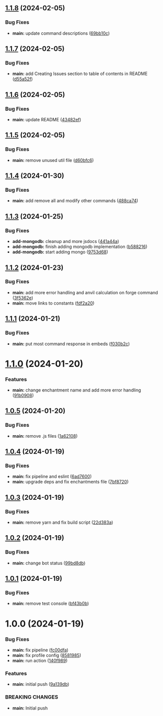 ## [1.1.8](https://github.com/CShatto99/Enchantify/compare/v1.1.7...v1.1.8) (2024-02-05)


### Bug Fixes

* **main:** update command descriptions ([69bb10c](https://github.com/CShatto99/Enchantify/commit/69bb10c3dfa8664060a6b9556b4d1e52ed8351b0))

## [1.1.7](https://github.com/CShatto99/Enchantify/compare/v1.1.6...v1.1.7) (2024-02-05)


### Bug Fixes

* **main:** add Creating Issues section to table of contents in README ([d55a52f](https://github.com/CShatto99/Enchantify/commit/d55a52f70ecbae3e30f15efeb3151ddff4cab923))

## [1.1.6](https://github.com/CShatto99/Enchantify/compare/v1.1.5...v1.1.6) (2024-02-05)


### Bug Fixes

* **main:** update README ([43482ef](https://github.com/CShatto99/Enchantify/commit/43482efdba879322ff4e95c6ccf87fc78cbed019))

## [1.1.5](https://github.com/CShatto99/Enchantify/compare/v1.1.4...v1.1.5) (2024-02-05)


### Bug Fixes

* **main:** remove unused util file ([d60bfc6](https://github.com/CShatto99/Enchantify/commit/d60bfc6df1bdce04df840ce167f06917ac03dbb8))

## [1.1.4](https://github.com/CShatto99/Enchantify/compare/v1.1.3...v1.1.4) (2024-01-30)


### Bug Fixes

* **main:** add remove all and modify other commands ([488ca74](https://github.com/CShatto99/Enchantify/commit/488ca74f7978d37013d1ddeb920bb07c2ec1b81a))

## [1.1.3](https://github.com/CShatto99/Enchantify/compare/v1.1.2...v1.1.3) (2024-01-25)


### Bug Fixes

* **add-mongodb:** cleanup and more jsdocs ([441a44a](https://github.com/CShatto99/Enchantify/commit/441a44a0c9d2ca33cc394a1b2e3280ddcd5ff68d))
* **add-mongodb:** finish adding mongodb implementation ([b588216](https://github.com/CShatto99/Enchantify/commit/b5882162622718f5d1108be4b352e21d20721558))
* **add-mongodb:** start adding mongo ([9753d68](https://github.com/CShatto99/Enchantify/commit/9753d68f058fdedbd145bd8833dc38d462b11562))

## [1.1.2](https://github.com/CShatto99/Enchantify/compare/v1.1.1...v1.1.2) (2024-01-23)


### Bug Fixes

* **main:** add more error handling and anvil calculation on forge command ([3f5362e](https://github.com/CShatto99/Enchantify/commit/3f5362eb48e73b2eeebe6e334c9815954f1493e0))
* **main:** move links to constants ([fdf2a20](https://github.com/CShatto99/Enchantify/commit/fdf2a2063a1575c190596fe82ab886353200adbe))

## [1.1.1](https://github.com/CShatto99/Enchantify/compare/v1.1.0...v1.1.1) (2024-01-21)


### Bug Fixes

* **main:** put most command response in embeds ([f030b2c](https://github.com/CShatto99/Enchantify/commit/f030b2c968b0f23d48a03677786fb9b93bf2952e))

# [1.1.0](https://github.com/CShatto99/Enchantify/compare/v1.0.5...v1.1.0) (2024-01-20)


### Features

* **main:** change enchantment name and add more error handling ([91b0908](https://github.com/CShatto99/Enchantify/commit/91b09085cb21d02f38f2038a8b2cf1f6341fc9e8))

## [1.0.5](https://github.com/CShatto99/Enchantify/compare/v1.0.4...v1.0.5) (2024-01-20)


### Bug Fixes

* **main:** remove .js files ([1a62108](https://github.com/CShatto99/Enchantify/commit/1a62108f8cf08eb3fbca0b025de2810d7176ac05))

## [1.0.4](https://github.com/CShatto99/Enchantify/compare/v1.0.3...v1.0.4) (2024-01-19)


### Bug Fixes

* **main:** fix pipeline and eslint ([6ad7600](https://github.com/CShatto99/Enchantify/commit/6ad76008c408e71ff2a00c9b37f9463171406bfa))
* **main:** upgrade deps and fix enchantments file ([7bf8720](https://github.com/CShatto99/Enchantify/commit/7bf8720bb62e11f48c1e06fa96a43deec0fa291f))

## [1.0.3](https://github.com/CShatto99/Enchantify/compare/v1.0.2...v1.0.3) (2024-01-19)


### Bug Fixes

* **main:** remove yarn and fix build script ([22d383a](https://github.com/CShatto99/Enchantify/commit/22d383afaa0244b1f75816451c20682f481876c3))

## [1.0.2](https://github.com/CShatto99/Enchantify/compare/v1.0.1...v1.0.2) (2024-01-19)


### Bug Fixes

* **main:** change bot status ([99bd8db](https://github.com/CShatto99/Enchantify/commit/99bd8dbf93bf2a2afff762a54d8634efd023f8ee))

## [1.0.1](https://github.com/CShatto99/Enchantify/compare/v1.0.0...v1.0.1) (2024-01-19)


### Bug Fixes

* **main:** remove test console ([bf43b0b](https://github.com/CShatto99/Enchantify/commit/bf43b0bec3906f8789a4187c7c943bd1d8295a18))

# 1.0.0 (2024-01-19)


### Bug Fixes

* **main:** fix pipeline ([fc00dfa](https://github.com/CShatto99/Enchantify/commit/fc00dfa0cc26b93307be198c4b22988d9e42421d))
* **main:** fix profile config ([8581985](https://github.com/CShatto99/Enchantify/commit/8581985ef7655ad563ce53dd51eb26727fe04437))
* **main:** run action ([140f989](https://github.com/CShatto99/Enchantify/commit/140f989dae0326546c269c3c3be6c17a8a82558f))


### Features

* **main:** initial push ([9a139db](https://github.com/CShatto99/Enchantify/commit/9a139db08585d362f1404852423f34c2532921fd))


### BREAKING CHANGES

* **main:** Initial push
